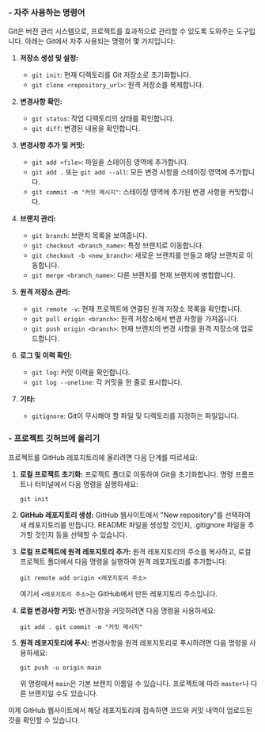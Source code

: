 ### - 자주 사용하는 명령어

Git은 버전 관리 시스템으로, 프로젝트를 효과적으로 관리할 수 있도록 도와주는 도구입니다. 아래는 Git에서 자주 사용되는 명령어 몇 가지입니다:

1. **저장소 생성 및 설정:**
    
    - `git init`: 현재 디렉토리를 Git 저장소로 초기화합니다.
    - `git clone <repository_url>`: 원격 저장소를 복제합니다.
2. **변경사항 확인:**
    
    - `git status`: 작업 디렉토리의 상태를 확인합니다.
    - `git diff`: 변경된 내용을 확인합니다.
3. **변경사항 추가 및 커밋:**
    
    - `git add <file>`: 파일을 스테이징 영역에 추가합니다.
    - `git add .` 또는 `git add --all`: 모든 변경 사항을 스테이징 영역에 추가합니다.
    - `git commit -m "커밋 메시지"`: 스테이징 영역에 추가된 변경 사항을 커밋합니다.
4. **브랜치 관리:**
    
    - `git branch`: 브랜치 목록을 보여줍니다.
    - `git checkout <branch_name>`: 특정 브랜치로 이동합니다.
    - `git checkout -b <new_branch>`: 새로운 브랜치를 만들고 해당 브랜치로 이동합니다.
    - `git merge <branch_name>`: 다른 브랜치를 현재 브랜치에 병합합니다.
5. **원격 저장소 관리:**
    
    - `git remote -v`: 현재 프로젝트에 연결된 원격 저장소 목록을 확인합니다.
    - `git pull origin <branch>`: 원격 저장소에서 변경 사항을 가져옵니다.
    - `git push origin <branch>`: 현재 브랜치의 변경 사항을 원격 저장소에 업로드합니다.
6. **로그 및 이력 확인:**
    
    - `git log`: 커밋 이력을 확인합니다.
    - `git log --oneline`: 각 커밋을 한 줄로 표시합니다.
7. **기타:**
    
    - `gitignore`: Git이 무시해야 할 파일 및 디렉토리를 지정하는 파일입니다.

### - 프로젝트 깃허브에 올리기

프로젝트를 GitHub 레포지토리에 올리려면 다음 단계를 따르세요:

1. **로컬 프로젝트 초기화:** 프로젝트 폴더로 이동하여 Git을 초기화합니다. 명령 프롬프트나 터미널에서 다음 명령을 실행하세요:
    
    `git init`
    
2. **GitHub 레포지토리 생성:** GitHub 웹사이트에서 "New repository"를 선택하여 새 레포지토리를 만듭니다. README 파일을 생성할 것인지, .gitignore 파일을 추가할 것인지 등을 선택할 수 있습니다.
    
3. **로컬 프로젝트에 원격 레포지토리 추가:** 원격 레포지토리의 주소를 복사하고, 로컬 프로젝트 폴더에서 다음 명령을 실행하여 원격 레포지토리를 추가합니다:
    
    `git remote add origin <레포지토리 주소>`
    
    여기서 `<레포지토리 주소>`는 GitHub에서 만든 레포지토리 주소입니다.
    
4. **로컬 변경사항 커밋:** 변경사항을 커밋하려면 다음 명령을 사용하세요:
    
    `git add . git commit -m "커밋 메시지"`
    
5. **원격 레포지토리에 푸시:** 변경사항을 원격 레포지토리로 푸시하려면 다음 명령을 사용하세요:
    
    `git push -u origin main`
    
    위 명령에서 `main`은 기본 브랜치 이름일 수 있습니다. 프로젝트에 따라 `master`나 다른 브랜치일 수도 있습니다.
    

이제 GitHub 웹사이트에서 해당 레포지토리에 접속하면 코드와 커밋 내역이 업로드된 것을 확인할 수 있습니다.

